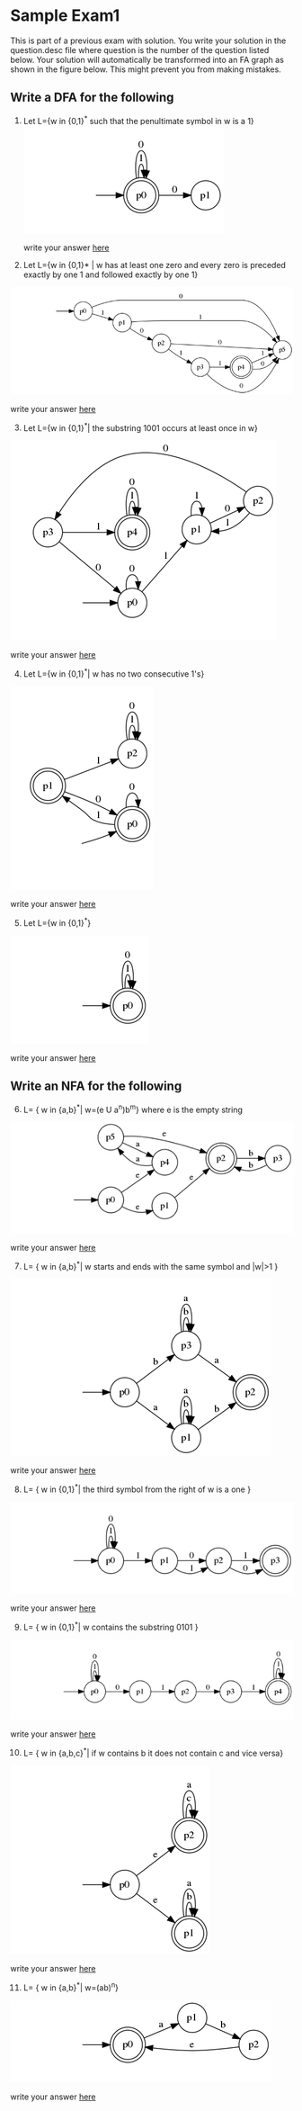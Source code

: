# Sample Exam1

This is part of a previous exam with solution. You write your solution in the
question.desc file where question is the number of the question listed below. Your solution will automatically be transformed into an FA graph as shown in the figure below. This might prevent you from making mistakes.
## Write a DFA for the following
1. Let L={w in {0,1}<sup>*</sup>  such that the penultimate symbol in w is a 1}
   ![question1](imgs/1a.png)

   write your answer [here](1.desc)


2. Let L={w in {0,1}* | w has at least one zero and every zero is preceded exactly by one 1
   and followed exactly by one 1}

![here](imgs/2.png)

write your answer [here](2.desc)

3. Let L={w in {0,1}<sup>*</sup>| the substring 1001 occurs at least once in w}

![here](imgs/3.png)

write your answer [here](3.desc)

4. Let L={w in {0,1}<sup>*</sup>|  w has no two consecutive 1's}

![here](imgs/4.png)

write your answer [here](4.desc)


5. Let L={w in {0,1}<sup>*</sup>}

![here](imgs/5.png)

write your answer [here](5.desc)

## Write an NFA for the following

6. L= { w in {a,b}<sup>*</sup>| w=(e U a<sup>n</sup>)b<sup>m</sup>} where e is the 
empty string

![here](imgs/6.png)

write your answer [here](6.desc)


7. L= { w in {a,b}<sup>*</sup>| w starts and ends with the same symbol and |w|>1 } 

![here](imgs/7.png)

write your answer [here](7.desc)

8. L= { w in {0,1}<sup>*</sup>| the third symbol from the right of w is a one  } 

![here](imgs/8.png)

write your answer [here](8.desc)


9. L= { w in {0,1}<sup>*</sup>| w contains the substring 0101 } 

![here](imgs/9.png)

write your answer [here](9.desc)


10. L= { w in {a,b,c}<sup>*</sup>| if w contains b it does not contain c and vice versa} 

![here](imgs/10.png)

write your answer [here](10.desc)

11. L= { w in {a,b}<sup>*</sup>| w=(ab)<sup>n</sup>} 

![here](imgs/11.png)

write your answer [here](11.desc)








